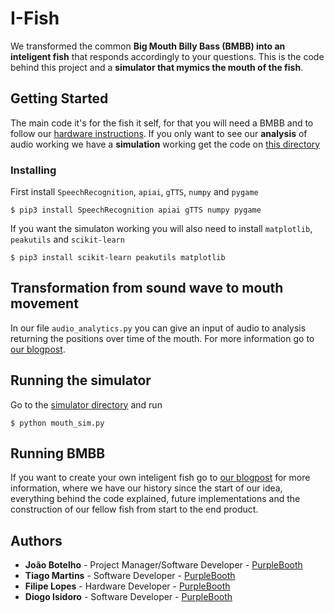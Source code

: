 # I-Fish

We transformed the common **Big Mouth Billy Bass (BMBB) into an inteligent fish** that responds accordingly to your questions.
This is the code behind this project and a **simulator that mymics the mouth of the fish**.

## Getting Started

The main code it's for the fish it self, for that you will need a BMBB and to follow our [hardware instructions]().
If you only want to see our **analysis** of audio working we have a **simulation** working get the code on [this directory](https://github.com/joaoabotelho/I-Fish/tree/master/simulator)

### Installing

First install `SpeechRecognition`, `apiai`, `gTTS`, `numpy` and `pygame`
```
$ pip3 install SpeechRecognition apiai gTTS numpy pygame
```

If you want the simulaton working you will also need to install `matplotlib`, `peakutils` and `scikit-learn` 
```
$ pip3 install scikit-learn peakutils matplotlib 
```

## Transformation from sound wave to mouth movement

In our file `audio_analytics.py` you can give an input of audio to analysis returning the positions over time of the mouth.
For more information go to [our blogpost]().

## Running the simulator

Go to the [simulator directory](https://github.com/joaoabotelho/I-Fish/tree/master/simulator) and run
```
$ python mouth_sim.py
```

## Running BMBB

If you want to create your own inteligent fish go to [our blogpost]() for more information, where we have our history since the start of our idea, everything behind the code explained, future implementations and the construction of our fellow fish from start to the end product.

## Authors

* **João Botelho** - Project Manager/Software Developer - [PurpleBooth](https://github.com/joaoabotelho)
* **Tiago Martins** - Software Developer - [PurpleBooth](https://github.com/tmartins1)
* **Filipe Lopes** - Hardware Developer - [PurpleBooth](https://github.com/erbarbar)
* **Diogo Isidoro** - Software Developer - [PurpleBooth](https://github.com/diogo8)
